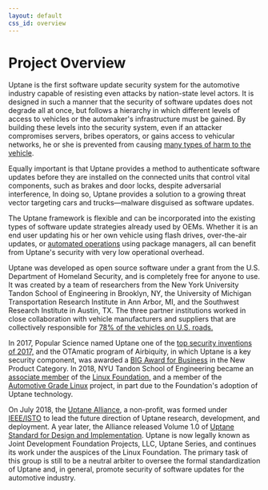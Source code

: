 ```yaml
---
layout: default
css_id: overview
---
```


# Project Overview

Uptane is the first software update security system for the automotive
industry capable of resisting even attacks by nation-state level actors.  It
is designed in such a manner that the security of software updates
does not degrade all at once, but follows a hierarchy in which different
levels of access to vehicles or the automaker's infrastructure must be gained.
By building these levels into the security system, even if an
attacker compromises servers, bribes operators, or gains access to vehicular
networks, he or she is prevented from causing [many types of harm to the
vehicle](https://docs.google.com/document/d/1pBK--40BCg_ofww4GES0weYFB6tZRedAjUy6PJ4Rgzk/edit#heading=h.ertrftdz3oms).

Equally important is that Uptane provides a method
to authenticate software updates before they are installed on the connected
units that control vital components, such as brakes and door locks, despite
adversarial interference,  In doing
so, Uptane provides a solution to a growing threat vector targeting cars and
trucks—malware disguised as software updates.

The Uptane framework is flexible and can be incorporated into the existing
types of software update strategies already used by OEMs.  Whether it is
an end user updating
his or her own vehicle using flash drives, over-the-air updates, or
[automated operations](https://sbabic.github.io/swupdate/overview.html)
using package managers, all can benefit from Uptane's security with very low
operational overhead.

Uptane was developed as open source software under a grant from
the U.S. Department of Homeland Security, and is completely free for anyone
to use.  It  was created by a team of researchers from the New York University
Tandon School of Engineering in Brooklyn, NY, the University of Michigan
Transportation Research Institute in Ann Arbor, MI, and the Southwest Research
Institute in Austin, TX. The three partner
institutions worked in close collaboration with vehicle manufacturers and
suppliers that are collectively responsible for [78% of the vehicles on U.S. roads.](https://ieeexplore.ieee.org/stamp/stamp.jsp?tp=&arnumber=8278174&tag=1 )

In 2017, Popular Science named Uptane one of the
[top security inventions of 2017,](https://www.popsci.com/top-security-innovations-2017/)
and the OTAmatic program of Airbiquity, in which Uptane is a key security component,
was awarded a [BIG Award for Business](https://www.bintelligence.com/big-awards-for-business/) in
the New Product Category. In 2018, NYU Tandon School of
Engineering became an [associate member](https://www.automotivelinux.org/announcements/automotive-grade-linux-extends-global-reach-with-six-new-members/) of the [Linux Foundation,](https://www.linuxfoundation.org/)
and a member of the [Automotive Grade Linux](https://www.automotivelinux.org/) project,
in part due to the Foundation's adoption of Uptane technology.

On July 2018, the [Uptane Alliance](https://ieee-isto.org/member_programs/uptane-alliance/), a non-profit, was formed under [IEEE/ISTO](https://ieee-isto.org/) to
lead the future direction of Uptane research, development, and deployment. A year later, the Alliance released Volume 1.0 of [Uptane Standard for Design and Implementation](https://github.com/uptane/uptane-standard/releases/download/1.0.0/ieee-isto-6100.1.0.0.uptane-standard.html). Uptane is now legally known as Joint Development Foundation Projects, LLC, Uptane Series, and continues its work under the auspices of the Linux Foundation.
The primary task of this group is still to be a neutral arbiter to oversee the
formal standardization of Uptane and, in general, promote security of software updates for the automotive industry.
